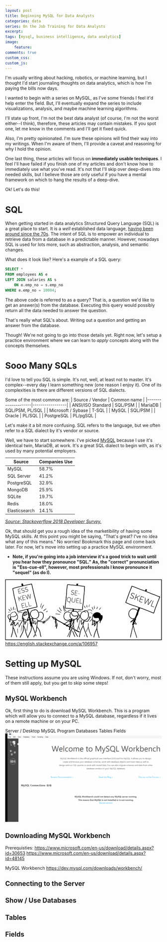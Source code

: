 ```yaml
---
layout: post
title: Beginning MySQL for Data Analysts
categories: data
series: On the Job Training for Data Analysts
excerpt:
tags: [mysql, business intelligence, data analytics]
image: 
    feature: 
comments: true
custom_css:
custom_js: 
---
```

I'm usually writing about hacking, robotics, or machine learning, but I thought I'd start journaling thoughts on data analytics, which is how I'm paying the bills now days.

I wanted to begin with a series on MySQL, as I've some friends I feel it'd help enter the field.  But, I'll eventually expand the series to include visualizations, analysis, and maybe machine learning algorithms.

I'll state up front, I'm not the best data analyst (of course, I'm not the worst either--I think), therefore, these articles may contain mistakes.  If you spot one, let me know in the comments and I'll get it fixed quick.

Also, I'm pretty opinionated.  I'm sure these opinions will find their way into my writings.  When I'm aware of them, I'll provide a caveat and reasoning for why I hold the opinion.  

One last thing, these articles will focus on **immediately usable techniques**.  I feel I'll have failed if you finish one of my articles and don't know how to immediately use what you've read.  It's not that I'll skip over deep-dives into needed skills, but I believe those are only useful if you have a mental framework on which to hang the results of a deep-dive.

Ok! Let's do this!

# SQL
When getting started in data analytics Structured Query Language (SQL) is a great place to start.  It is a _well_ established data language, [having been around since the 70s](https://en.wikipedia.org/wiki/SQL).  The intent of SQL is to empower an individual to retrieve data from a database in a predictable manner.  However, nowadays SQL is used for lots more, such as abstraction, analysis, and semantic changes. 


What does it look like?  Here's a example of a SQL query:
```sql
SELECT *
FROM employees AS e
LEFT JOIN salaries AS s
	ON e.emp_no = s.emp_no
WHERE e.emp_no = 10004;
```
The above code is referred to as a query?  That is, a question we'd like to get an answer(s) from the database.  Executing this query would possibly return all the data needed to answer the question.

That's really what SQL's about.  Writing out a question and getting an answer from the database.

Though!  We're not going to go into those details yet.  Right now, let's setup a practice environment where we can learn to *apply* concepts along with the concepts themselves.

# Sooo Many SQLs
I'd love to tell you SQL is simple. It's not, well, at least not to master.  It's complex--every day I learn something new (one reason I enjoy it).  One of its complexities is there are different versions of SQL dialects.

Some of the most common are:
| Source / Vendor    | Common name     | 
|--------------------|-----------------| 
| ANSI/ISO Standard  | SQL/PSM         | 
| MariaDB            | SQL/PSM, PL/SQL | 
| Microsoft / Sybase | T-SQL           | 
| MySQL              | SQL/PSM         | 
| Oracle             | PL/SQL          | 
| PostgreSQL         | PL/pgSQL        | 

Let's make it a bit more confusing.  SQL refers to the language, but we often refer to a SQL dialect by it's vendor or source.

Well, we have to start somewhere.  I've picked [MySQL](https://www.mysql.com/) because I use it's identical twin, MariaDB, at work.  It's a great SQL dialect to begin with, as it's used by many potential employers.

| Source        | Companies Use | 
|---------------|---------------| 
| MySQL         | 58.7%         | 
| SQL Server    | 41.2%         | 
| PostgreSQL    | 32.9%         | 
| MongoDB       | 25.9%         | 
| SQLite        | 19.7%         | 
| Redis         | 18.0%         | 
| Elasticsearch | 14.1%         | 
*[Source: Stackoverflow 2018 Developer Survey.](https://insights.stackoverflow.com/survey/2018/#technology-_-databases)*

Ok, that should get you a rough idea of the marketibility of having some MySQL skills.  At this point you might be saying, "That's great? I've no idea what any of this means."  No worries! Bookmark this page and come back later.  For now, let's move into setting up a practice MySQL environment.  

* **Note, if you're going into a job interview it's a good trick to wait until you hear how they pronounce "SQL."  As, the "correct" pronunciation is "Ess-cue-ell", however, most professionals I know pronounce it "sequel" (as do I).**

![sql-pronunciation](../images/pronounce-sq-camps.png)
https://english.stackexchange.com/a/106957

# Setting up MySQL
These instructions assume you are using Windows.  If not, don't worry, most of them still apply, but you get to skip some steps!

## MySQL Workbench
Ok, first thing to do is download MySQL Workbench.  This is a program which will allow you to connect to a MySQL database, regardless if it lives on a remote machine or on your PC.

Server / Desktop
MySQL Program
Databases
Tables
Fields
![connecting-to-mysql-server](../images/data-analytics-series/connecting_to_server.gif)

## Downloading MySQL Workbench
Prerequisties:
https://www.microsoft.com/en-us/download/details.aspx?id=30653
https://www.microsoft.com/en-us/download/details.aspx?id=48145

MySQL Workbench
https://dev.mysql.com/downloads/workbench/

## Connecting to the Server
## Show / Use Databases
## Tables
## Fields